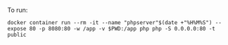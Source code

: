 To run:

`docker container run --rm -it --name "phpserver"$(date +"%H%M%S") --expose 80 -p 8080:80 -w /app -v $PWD:/app php php -S 0.0.0.0:80 -t public`

